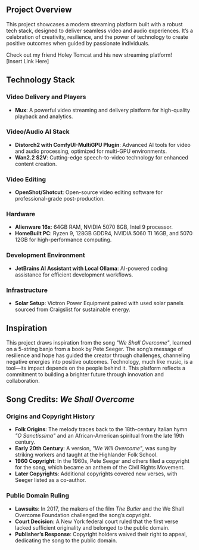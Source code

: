 ## Project Overview

This project showcases a modern streaming platform built with a robust tech stack, designed to deliver seamless video and audio experiences. It’s a celebration of creativity, resilience, and the power of technology to create positive outcomes when guided by passionate individuals.

Check out my friend Holey Tomcat and his new streaming platform!  
[Insert Link Here]

## Technology Stack

### Video Delivery and Players
- **Mux**: A powerful video streaming and delivery platform for high-quality playback and analytics.

### Video/Audio AI Stack
- **Distorch2 with ComfyUI-MultiGPU Plugin**: Advanced AI tools for video and audio processing, optimized for multi-GPU environments.
- **Wan2.2 S2V**: Cutting-edge speech-to-video technology for enhanced content creation.

### Video Editing
- **OpenShot/Shotcut**: Open-source video editing software for professional-grade post-production.

### Hardware
- **Alienware 16x**: 64GB RAM, NVIDIA 5070 8GB, Intel 9 processor.
- **HomeBuilt PC**: Ryzen 9, 128GB GDDR4, NVIDIA 5060 TI 16GB, and 5070 12GB for high-performance computing.

### Development Environment
- **JetBrains AI Assistant with Local Ollama**: AI-powered coding assistance for efficient development workflows.

### Infrastructure
- **Solar Setup**: Victron Power Equipment paired with used solar panels sourced from Craigslist for sustainable energy.

## Inspiration

This project draws inspiration from the song *"We Shall Overcome"*, learned on a 5-string banjo from a book by Pete Seeger. The song’s message of resilience and hope has guided the creator through challenges, channeling negative energies into positive outcomes. Technology, much like music, is a tool—its impact depends on the people behind it. This platform reflects a commitment to building a brighter future through innovation and collaboration.

## Song Credits: *We Shall Overcome*

### Origins and Copyright History
- **Folk Origins**: The melody traces back to the 18th-century Italian hymn *"O Sanctissima"* and an African-American spiritual from the late 19th century.
- **Early 20th Century**: A version, *"We Will Overcome"*, was sung by striking workers and taught at the Highlander Folk School.
- **1960 Copyright**: In the 1960s, Pete Seeger and others filed a copyright for the song, which became an anthem of the Civil Rights Movement.
- **Later Copyrights**: Additional copyrights covered new verses, with Seeger listed as a co-author.

### Public Domain Ruling
- **Lawsuits**: In 2017, the makers of the film *The Butler* and the We Shall Overcome Foundation challenged the song’s copyright.
- **Court Decision**: A New York federal court ruled that the first verse lacked sufficient originality and belonged to the public domain.
- **Publisher’s Response**: Copyright holders waived their right to appeal, dedicating the song to the public domain.

